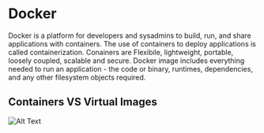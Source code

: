 # Docker
Docker is a platform for developers and sysadmins to build, run, and share applications with containers. The use of containers to deploy applications is called containerization. 
Conainers are Flexibile, lightweight, portable, loosely coupled, scalable and secure.
Docker image includes everything needed to run an application - the code or binary, runtimes, dependencies, and any other filesystem objects required.
## Containers VS Virtual Images
![Alt Text](.png)
